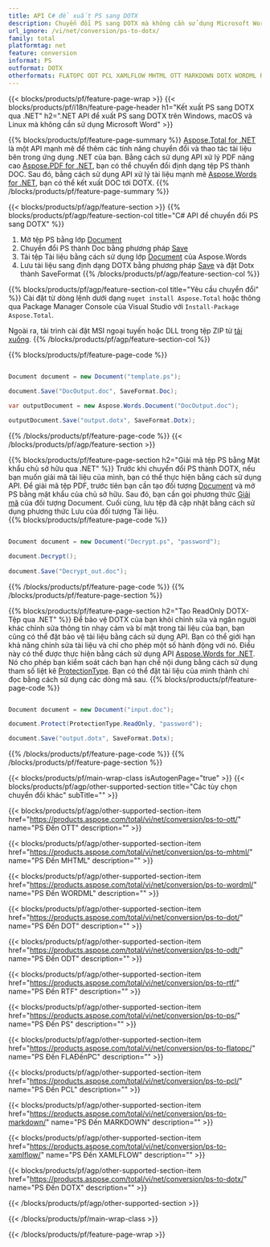 ```yaml
---
title: API C# để xuất PS sang DOTX
description: Chuyển đổi PS sang DOTX mà không cần sử dụng Microsoft Word
url_ignore: /vi/net/conversion/ps-to-dotx/
family: total
platformtag: net
feature: conversion
informat: PS
outformat: DOTX
otherformats: FLATOPC ODT PCL XAMLFLOW MHTML OTT MARKDOWN DOTX WORDML RTF DOTM DOT
---
```

{{< blocks/products/pf/feature-page-wrap >}}
{{< blocks/products/pf/i18n/feature-page-header h1="Kết xuất PS sang DOTX qua .NET" h2=".NET API để xuất PS sang DOTX trên Windows, macOS và Linux mà không cần sử dụng Microsoft Word" >}}

{{% blocks/products/pf/feature-page-summary %}}
[Aspose.Total for .NET](https://products.aspose.com/total/net/) là một API mạnh mẽ để thêm các tính năng chuyển đổi và thao tác tài liệu bên trong ứng dụng .NET của bạn. Bằng cách sử dụng API xử lý PDF nâng cao [Aspose.PDF for .NET](https://products.aspose.com/pdf/net/), bạn có thể chuyển đổi định dạng tệp PS thành DOC. Sau đó, bằng cách sử dụng API xử lý tài liệu mạnh mẽ [Aspose.Words for .NET](https://products.aspose.com/words/net/), bạn có thể kết xuất DOC tới DOTX.
{{% /blocks/products/pf/feature-page-summary  %}}

{{< blocks/products/pf/agp/feature-section >}}
{{% blocks/products/pf/agp/feature-section-col title="C# API để chuyển đổi PS sang DOTX" %}}
1. Mở tệp PS bằng lớp [Document](https://reference.aspose.com/pdf/net/aspose.pdf/document)
2. Chuyển đổi PS thành Doc bằng phương pháp [Save](https://reference.aspose.com/pdf/net/aspose.pdf.document/save/methods/5)
3. Tải tệp Tài liệu bằng cách sử dụng lớp [Document](https://reference.aspose.com/words/net/aspose.words/document) của Aspose.Words
4. Lưu tài liệu sang định dạng DOTX bằng phương pháp [Save](https://reference.aspose.com/words/net/aspose.words.document/save/methods/4) và đặt Dotx thành SaveFormat
{{% /blocks/products/pf/agp/feature-section-col %}}

{{% blocks/products/pf/agp/feature-section-col title="Yêu cầu chuyển đổi" %}}
Cài đặt từ dòng lệnh dưới dạng ```nuget install Aspose.Total``` hoặc thông qua Package Manager Console của Visual Studio với ```Install-Package Aspose.Total```.

Ngoài ra, tải trình cài đặt MSI ngoại tuyến hoặc DLL trong tệp ZIP từ [tải xuống](https://releases.aspose.com/total/net).
{{% /blocks/products/pf/agp/feature-section-col %}}

{{% blocks/products/pf/feature-page-code %}}

```cs

Document document = new Document("template.ps");
 
document.Save("DocOutput.doc", SaveFormat.Doc); 

var outputDocument = new Aspose.Words.Document("DocOutput.doc");

outputDocument.Save("output.dotx", SaveFormat.Dotx);   
```

{{% /blocks/products/pf/feature-page-code %}}
{{< /blocks/products/pf/agp/feature-section >}}

{{% blocks/products/pf/feature-page-section  h2="Giải mã tệp PS bằng Mật khẩu chủ sở hữu qua .NET" %}}
Trước khi chuyển đổi PS thành DOTX, nếu bạn muốn giải mã tài liệu của mình, bạn có thể thực hiện bằng cách sử dụng API. Để giải mã tệp PDF, trước tiên bạn cần tạo đối tượng [Document](https://reference.aspose.com/pdf/net/aspose.pdf/document) và mở PS bằng mật khẩu của chủ sở hữu. Sau đó, bạn cần gọi phương thức [Giải mã](https://reference.aspose.com/pdf/net/aspose.pdf/document/methods/decrypt) của đối tượng Document. Cuối cùng, lưu tệp đã cập nhật bằng cách sử dụng phương thức Lưu của đối tượng Tài liệu.  
{{% blocks/products/pf/feature-page-code %}}

```cs

Document document = new Document("Decrypt.ps", "password");

document.Decrypt();
 
document.Save("Decrypt_out.doc");
```

{{% /blocks/products/pf/feature-page-code  %}}
{{% /blocks/products/pf/feature-page-section %}}

{{% blocks/products/pf/feature-page-section  h2="Tạo ReadOnly DOTX- Tệp qua .NET" %}}
Để bảo vệ DOTX của bạn khỏi chỉnh sửa và ngăn người khác chỉnh sửa thông tin nhạy cảm và bí mật trong tài liệu của bạn, bạn cũng có thể đặt bảo vệ tài liệu bằng cách sử dụng API. Bạn có thể giới hạn khả năng chỉnh sửa tài liệu và chỉ cho phép một số hành động với nó. Điều này có thể được thực hiện bằng cách sử dụng API [Aspose.Words for .NET](https://products.aspose.com/words/net/). Nó cho phép bạn kiểm soát cách bạn hạn chế nội dung bằng cách sử dụng tham số liệt kê [ProtectionType](https://reference.aspose.com/words/net/aspose.words/protectiontype). Bạn có thể đặt tài liệu của mình thành chỉ đọc bằng cách sử dụng các dòng mã sau. 
{{% blocks/products/pf/feature-page-code %}}

```cs

Document document = new Document("input.doc");

document.Protect(ProtectionType.ReadOnly, "password");

document.Save("output.dotx", SaveFormat.Dotx);    
```

{{% /blocks/products/pf/feature-page-code  %}}
{{% /blocks/products/pf/feature-page-section %}}

{{< blocks/products/pf/main-wrap-class isAutogenPage="true" >}}
{{< blocks/products/pf/agp/other-supported-section title="Các tùy chọn chuyển đổi khác" subTitle="" >}}

{{< blocks/products/pf/agp/other-supported-section-item href="https://products.aspose.com/total/vi/net/conversion/ps-to-ott/" name="PS Đến OTT" description="" >}}

{{< blocks/products/pf/agp/other-supported-section-item href="https://products.aspose.com/total/vi/net/conversion/ps-to-mhtml/" name="PS Đến MHTML" description="" >}}

{{< blocks/products/pf/agp/other-supported-section-item href="https://products.aspose.com/total/vi/net/conversion/ps-to-wordml/" name="PS Đến WORDML" description="" >}}

{{< blocks/products/pf/agp/other-supported-section-item href="https://products.aspose.com/total/vi/net/conversion/ps-to-dot/" name="PS Đến DOT" description="" >}}

{{< blocks/products/pf/agp/other-supported-section-item href="https://products.aspose.com/total/vi/net/conversion/ps-to-odt/" name="PS Đến ODT" description="" >}}

{{< blocks/products/pf/agp/other-supported-section-item href="https://products.aspose.com/total/vi/net/conversion/ps-to-rtf/" name="PS Đến RTF" description="" >}}

{{< blocks/products/pf/agp/other-supported-section-item href="https://products.aspose.com/total/vi/net/conversion/ps-to-ps/" name="PS Đến PS" description="" >}}

{{< blocks/products/pf/agp/other-supported-section-item href="https://products.aspose.com/total/vi/net/conversion/ps-to-flatopc/" name="PS Đến FLAĐếnPC" description="" >}}

{{< blocks/products/pf/agp/other-supported-section-item href="https://products.aspose.com/total/vi/net/conversion/ps-to-pcl/" name="PS Đến PCL" description="" >}}

{{< blocks/products/pf/agp/other-supported-section-item href="https://products.aspose.com/total/vi/net/conversion/ps-to-markdown/" name="PS Đến MARKDOWN" description="" >}}

{{< blocks/products/pf/agp/other-supported-section-item href="https://products.aspose.com/total/vi/net/conversion/ps-to-xamlflow/" name="PS Đến XAMLFLOW" description="" >}}

{{< blocks/products/pf/agp/other-supported-section-item href="https://products.aspose.com/total/vi/net/conversion/ps-to-dotx/" name="PS Đến DOTX" description="" >}}



{{< /blocks/products/pf/agp/other-supported-section >}}

{{< /blocks/products/pf/main-wrap-class >}}

{{< /blocks/products/pf/feature-page-wrap >}}